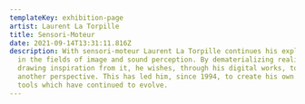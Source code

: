 ```yaml
---
templateKey: exhibition-page
artist: Laurent La Torpille
title: Sensori-Moteur
date: 2021-09-14T13:31:11.816Z
description: With sensori-moteur Laurent La Torpille continues his exploration
  in the fields of image and sound perception. By dematerializing reality or by
  drawing inspiration from it, he wishes, through his digital works, to offer
  another perspective. This has led him, since 1994, to create his own digital
  tools which have continued to evolve.
---
```

